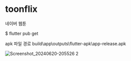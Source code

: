 # toonflix
네이버 웹툰

$ flutter pub get

 apk 파일 경로
 build\app\outputs\flutter-apk\app-release.apk

![Screenshot_20240620-205526 2](https://github.com/zuhii/flutter_app_first/assets/98836390/d0dc086d-1354-4bed-8f91-20622f8d97f2)
